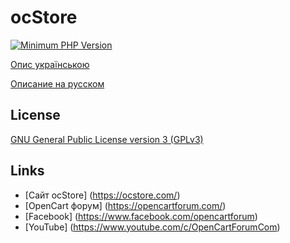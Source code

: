 # ocStore

[![Minimum PHP Version](https://img.shields.io/badge/php-%3E%3D%208.0-8892BF.svg?style=flat-square)](https://php.net/)


[Опис українською](https://github.com/ocStore/ocStore/blob/ocStore-4-0-0-0/README_UA.md)

[Описание на русском](https://github.com/ocStore/ocStore/blob/ocStore-4-0-0-0/README_UA.md)

## License

[GNU General Public License version 3 (GPLv3)](https://github.com/ocStore/ocStore/blob/ocStore-4-0-0-0/license.txt)

## Links

- [Сайт ocStore] (https://ocstore.com/)
- [OpenCart форум] (https://opencartforum.com/)
- [Facebook] (https://www.facebook.com/opencartforum)
- [YouTube] (https://www.youtube.com/c/OpenCartForumCom)
